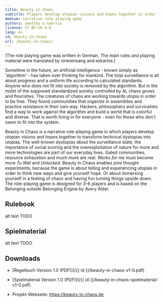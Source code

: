 ```yaml
---
title: Beauty in Chaos
subtitle: Players develop utopian visions and hopes together in order to transform technical dystopias into utopias.
medium: narrative role playing game
authors: smettbo & naerrin
license: CC BY-SA 4.0
lang: en
id: beauty-in-chaos
url: /beauty-in-chaos/
---
```


(The role playing game was written in German. The main rules and playing material were translated by sirenensang and eskarina.)


Sometime in the future, an artificial intelligence - known simply as 'algorithm' -
has taken over thinking for mankind. The total
surveillance is all about progress and a uniform life according to
calculated standards. Anyone who does not fit into society is
removed by the algorithm. But in the midst of the supposed standardized society 
controlled by AI, chaos grows and flourishes. The creatures of
chaos are working towards utopia in order to be free. They found communities that organize in 
assemblies and practice resistance in their own way.
Hackers, philosophers and survivalists find a way to work against the algorithm and build a world that is
colorful and diverse. That is worth living in for everyone - even for
those who don't seem to fit into the system.

Beauty in Chaos is a narrative role-playing game in which players develop utopian visions and hopes together
to transform technical dystopias into utopias.
The well-known dystopias about the surveillance state, the
importance of social scoring and the overexploitation of nature for more and more
 technologies are part of our everyday lives. Gated communities, resource
exhaustion and much more are real. *Works for me* must become more *Tu Wat* and
*Unlocked*. Beauty in Chaos enables joint thought experiments,
because the game is about telling and experiencing utopias in order to think new ways
and give yourself hope. Or about immersing yourself in a feeling of
chaos and having fun turning things upside down.
The role-playing game is designed for 3-6 players and is based on the Belonging
outside Belonging Engine by Avery Alder.


## Rulebook

<object data="/{{ id }}/beauty-in-chaos-v1-0.pdf" type="application/pdf" width="100%" height="800">alt text TODO</object>

## Spielmaterial

<object data="/{{ id }}/beauty-in-chaos-spielmaterial-v1-0.pdf" type="application/pdf" width="100%" height="800">alt text TODO</object>

## Downloads

- [Regelbuch Version 1.0 (PDF)](/{{ id }}/beauty-in-chaos-v1-0.pdf)
- [Spielmaterial Version 1.0 (PDF)](/{{ id }}/beauty-in-chaos-spielmaterial-v1-0.pdf)

- Projekt-Webseite: <https://beauty-in-chaos.de>

